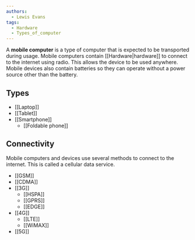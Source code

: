 ```yaml
---
authors:
  - Lewis Evans
tags:
  - Hardware
  - Types_of_computer
---
```

A **mobile computer** is a type of computer that is expected to be transported during usage. Mobile computers contain [[Hardware|hardware]] to connect to the internet using radio. This allows the device to be used anywhere. Mobile devices also contain batteries so they can operate without a power source other than the battery.
## Types
- [[Laptop]]
- [[Tablet]]
- [[Smartphone]]
	- [[Foldable phone]]

## Connectivity
Mobile computers and devices use several methods to connect to the internet. This is called a cellular data service.
- [[GSM]]
- [[CDMA]]
- [[3G]]
  - [[HSPA]]
  - [[GPRS]]
  - [[EDGE]]
- [[4G]]
  - [[LTE]]
  - [[WiMAX]]
- [[5G]]